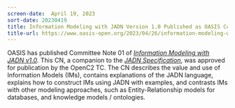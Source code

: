 ```yaml
---
screen-date:  April 19, 2023
sort-date: 20230419
title: Information Modeling with JADN Version 1.0 Published as OASIS Committee Note 
title-url: https://www.oasis-open.org/2023/04/26/information-modeling-with-jadn-v1-0-published-by-openc2-tc/
---
```


OASIS has published Committee Note 01 of <a rel="noopener
noreferrer" target="_blank"
href="https://docs.oasis-open.org/openc2/imjadn/v1.0/cn01/imjadn-v1.0-cn01.html">_Information
Modeling with JADN v1.0_</a>. This CN, a companion to the <a
rel="noopener noreferrer" target="_blank"
href="https://docs.oasis-open.org/openc2/jadn/v1.0/cs01/jadn-v1.0-cs01.html">*JADN
Specification*</a>, was approved for publication by the OpenC2
TC. The CN describes the value and use of Information Models
(IMs), contains explanations of the JADN language, explains how
to construct IMs using JADN with examples, and contrasts IMs with
other modeling approaches, such as Entity-Relationship models for
databases, and knowledge models / ontologies.